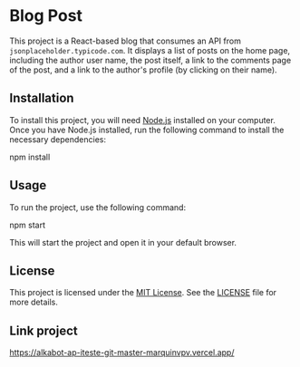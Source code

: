 # Blog Post

This project is a React-based blog that consumes an API from `jsonplaceholder.typicode.com`. It displays a list of posts on the home page, including the author user name, the post itself, a link to the comments page of the post, and a link to the author's profile (by clicking on their name).

## Installation

To install this project, you will need [Node.js](https://nodejs.org/) installed on your computer. Once you have Node.js installed, run the following command to install the necessary dependencies:

npm install

## Usage

To run the project, use the following command:

npm start

This will start the project and open it in your default browser.

## License

This project is licensed under the [MIT License](https://opensource.org/licenses/MIT). See the [LICENSE](LICENSE) file for more details.

## Link project

https://alkabot-ap-iteste-git-master-marquinvpv.vercel.app/
